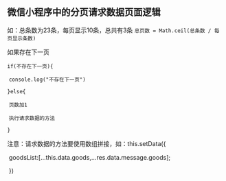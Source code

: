 ## 微信小程序中的分页请求数据页面逻辑 ##

如：总条数为23条，每页显示10条，总共有3条 `总页数 = Math.ceil(总条数 / 每页显示条数)`

如果存在下一页

`if(不存在下一页){`

​	`console.log("不存在下一页")`

`}else{`

​	`页数加1`

​	`执行请求数据的方法`

`}`

注意：请求数据的方法要使用数组拼接，如：this.setData({

​																					goodsList:[...this.data.goods,...res.data.message.goods];

​																				})
